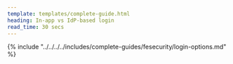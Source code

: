 ```yaml
---
template: templates/complete-guide.html
heading: In-app vs IdP-based login
read_time: 30 secs
---
```


{% include "../../../../includes/complete-guides/fesecurity/login-options.md" %}